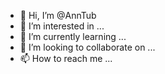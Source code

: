 - 👋 Hi, I’m @AnnTub
- 👀 I’m interested in ...
- 🌱 I’m currently learning ...
- 💞️ I’m looking to collaborate on ...
- 📫 How to reach me ...

<!---
AnnTub/AnnTub is a ✨ special ✨ repository because its `README.md` (this file) appears on your GitHub profile.
You can click the Preview link to take a look at your changes.
--->
